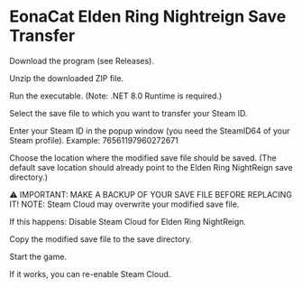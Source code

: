 # EonaCat Elden Ring Nightreign Save Transfer

Download the program (see Releases).

Unzip the downloaded ZIP file.

Run the executable. (Note: .NET 8.0 Runtime is required.)

Select the save file to which you want to transfer your Steam ID.

Enter your Steam ID in the popup window (you need the SteamID64 of your Steam profile).
Example:
76561197960272671


Choose the location where the modified save file should be saved.
(The default save location should already point to the Elden Ring NightReign save directory.)

⚠️ IMPORTANT: MAKE A BACKUP OF YOUR SAVE FILE BEFORE REPLACING IT!
NOTE: Steam Cloud may overwrite your modified save file.

If this happens:
Disable Steam Cloud for Elden Ring NightReign.

Copy the modified save file to the save directory.

Start the game.

If it works, you can re-enable Steam Cloud.